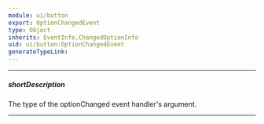 ```yaml
---
module: ui/button
export: OptionChangedEvent
type: Object
inherits: EventInfo,ChangedOptionInfo
uid: ui/button:OptionChangedEvent
generateTypeLink: 
---
```

---
##### shortDescription
The type of the optionChanged event handler's argument.

---
<!-- Description goes here -->